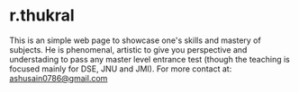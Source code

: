# r.thukral

This is an simple web page to showcase one's skills and mastery of subjects.
He is phenomenal, artistic to give you perspective and understading to pass any master level entrance test (though the teaching is focused mainly for DSE, JNU and JMI).
For more contact at: ashusain0786@gmail.com
